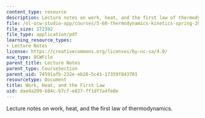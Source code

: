 ```yaml
---
content_type: resource
description: Lecture notes on work, heat, and the first law of thermodynamics.
file: /ol-ocw-studio-app/courses/5-60-thermodynamics-kinetics-spring-2008/dae4a209684cb7cfe827ff1df7a4fe0e_5_60_lecture2.pdf
file_size: 172392
file_type: application/pdf
learning_resource_types:
- Lecture Notes
license: https://creativecommons.org/licenses/by-nc-sa/4.0/
ocw_type: OCWFile
parent_title: Lecture Notes
parent_type: CourseSection
parent_uid: 74591afb-232e-eb20-5c41-17359f843701
resourcetype: Document
title: Work, Heat, and the First Law
uid: dae4a209-684c-b7cf-e827-ff1df7a4fe0e
---
```

Lecture notes on work, heat, and the first law of thermodynamics.